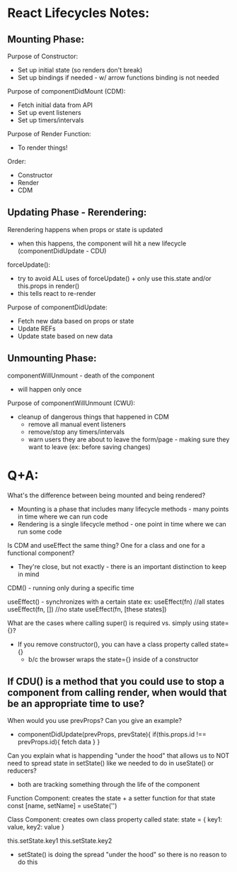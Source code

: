 # React Lifecycles Notes:


## Mounting Phase:
Purpose of Constructor:
- Set up initial state (so renders don't break)
- Set up bindings if needed - w/ arrow functions binding is not needed

Purpose of componentDidMount (CDM):
- Fetch initial data from API
- Set up event listeners
- Set up timers/intervals

Purpose of Render Function:
- To render things!

Order:
- Constructor
- Render
- CDM


## Updating Phase - Rerendering:
Rerendering happens when props or state is updated
- when this happens, the component will hit a new lifecycle (componentDidUpdate - CDU)

forceUpdate():
- try to avoid ALL uses of forceUpdate() + only use this.state and/or this.props in render()
- this tells react to re-render

Purpose of componentDidUpdate:
- Fetch new data based on props or state
- Update REFs
- Update state based on new data


## Unmounting Phase:
componentWillUnmount - death of the component
- will happen only once

Purpose of componentWillUnmount (CWU):
- cleanup of dangerous things that happened in CDM
   - remove all manual event listeners
   - remove/stop any timers/intervals
   - warn users they are about to leave the form/page - making sure they want to leave (ex: before saving changes)


# Q+A:
What's the difference between being mounted and being rendered?
- Mounting is a phase that includes many lifecycle methods - many points in time where we can run code 
- Rendering is a single lifecycle method - one point in time where we can run some code


Is CDM and useEffect the same thing? One for a class and one for a functional component?
- They're close, but not exactly - there is an important distinction to keep in mind

CDM() - running only during a specific time 

useEffect() - synchronizes with a certain state
ex:   useEffect(fn) //all states
      useEffect(fn, []) //no state
      useEffect(fn, [these states])


What are the cases where calling super() is required vs. simply using state={}?
- If you remove constructor(), you can have a class property called state={}
   - b/c the browser wraps the state={} inside of a constructor


If CDU() is a method that you could use to stop a component from calling render, when would that be an appropriate time to use?
- 


When would you use prevProps? Can you give an example?
- componentDidUpdate(prevProps, prevState){
   if(this.props.id !== prevProps.id){
      fetch data
   }
}


Can you explain what is happending "under the hood" that allows us to NOT need to spread state in setState() like we needed to do in useState() or reducers?
- both are tracking something through the life of the component

Function Component:
creates the state + a setter function for that state
const [name, setName] = useState('')

Class Component:
creates own class property called state:
state = {
   key1: value,
   key2: value
   }

this.setState.key1
this.setState.key2

- setState() is doing the spread "under the hood" so there is no reason to do this